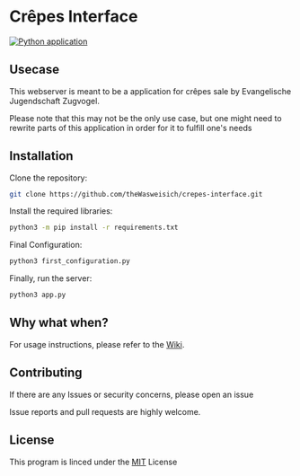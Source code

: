# Crêpes Interface

[![Python application](https://github.com/theWasweisich/crepes-interface/actions/workflows/python-app.yml/badge.svg)](https://github.com/theWasweisich/crepes-interface/actions/workflows/python-app.yml)

## Usecase

This webserver is meant to be a application for crêpes sale by Evangelische Jugendschaft Zugvogel.

Please note that this may not be the only use case, but one might need to rewrite parts of this application in order for it to fulfill one's needs

## Installation

Clone the repository:

```sh
git clone https://github.com/theWasweisich/crepes-interface.git
```

Install the required libraries:

```sh
python3 -m pip install -r requirements.txt
```

Final Configuration:

```sh
python3 first_configuration.py
```

Finally, run the server:

```sh
python3 app.py
```

## Why what when?

For usage instructions, please refer to the [Wiki](https://github.com/theWasweisich/crepes-interface/wiki).

## Contributing

If there are any Issues or security concerns, please open an issue

Issue reports and pull requests are highly welcome.

## License

This program is linced under the [MIT](https://github.com/theWasweisich/crepes-interface?tab=MIT-1-ov-file) License
